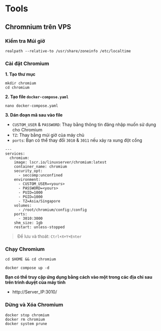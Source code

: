 # Tools

## Chromnium trên VPS

### Kiểm tra Múi giờ
```console
realpath --relative-to /usr/share/zoneinfo /etc/localtime
```

### Cài đặt Chromium
**1. Tạo thư mục**
```console
mkdir chromium
cd chromium
```

**2. Tạo file `docker-compose.yaml`**
```
nano docker-compose.yaml
```

**3. Dán đoạn mã sau vào file**
* `CUSTOM_USER` & `PASSWORD`: Thay bằng thông tin đăng nhập muốn sử dụng cho Chromium  
* `TZ`: Thay bằng múi giờ của máy chủ  
* `ports`: Bạn có thể thay đổi `3010` & `3011` nếu xảy ra xung đột cổng  
```
---
services:
  chromium:
    image: lscr.io/linuxserver/chromium:latest
    container_name: chromium
    security_opt:
      - seccomp:unconfined
    environment:
      - CUSTOM_USER=<yours>
      - PASSWORD=<yours>
      - PUID=1000
      - PGID=1000
      - TZ=Asia/Singapore
    volumes:
      - /root/chromium/config:/config
    ports:
      - 3010:3000
    shm_size: 1gb
    restart: unless-stopped
```
> Để lưu và thoát: `Ctrl+X+Y+Enter`  

### Chạy Chromium

```console
cd $HOME && cd chromium

docker compose up -d
```
**Bạn có thể truy cập ứng dụng bằng cách vào một trong các địa chỉ sau trên trình duyệt của máy tính**  
* http://Server_IP:3010/  

### Dừng và Xóa Chromium

```
docker stop chromium  
docker rm chromium  
docker system prune  
```
